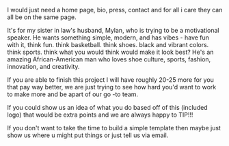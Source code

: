 I would just need a home page, bio, press, contact and for all i care they can all be on the same page.

It's for my sister in law's husband, Mylan, who is trying to be a motivational speaker. He wants something simple, modern, and has vibes - have fun with it, think fun. think basketball. think shoes. black and vibrant colors. think sports. think what you would think would make it look best? He's an amazing African-American man who loves shoe culture, sports, fashion, innovation, and creativity.

If you are able to finish this project I will have roughly 20-25 more for you that pay way better, we are just trying to see how hard you'd want to work to make more and be apart of our go -to team.

If you could show us an idea of what you do based off of this (included logo) that would be extra points and we are always happy to TIP!!!

If you don't want to take the time to build a simple template then maybe just show us where u might put things or just tell us via email.